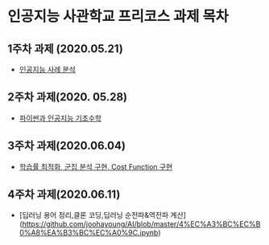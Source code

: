 인공지능 사관학교 프리코스 과제 목차
============================================
1주차 과제 (2020.05.21)
-----------------------------------
- [인공지능 사례 분석](https://github.com/joohayoung/AI/blob/master/1%EC%A3%BC%EC%B0%A8%EA%B3%BC%EC%A0%9C.ipynb)

2주차 과제(2020. 05.28)
--------------------------------------
- [파이썬과 인공지능 기초수학](https://github.com/joohayoung/AI/blob/master/2%E1%84%8C%E1%85%AE%E1%84%8E%E1%85%A1%EA%B3%BC%EC%A0%9C.ipynb)

3주차 과제(2020.06.04)
------------------------------------------
- [학습률 최적화, 군집 분석 구현, Cost Function 구현](https://github.com/joohayoung/AI/blob/master/3%EC%A3%BC%EC%B0%A8%EA%B3%BC%EC%A0%9C.ipynb)

4주차 과제(2020.06.11)
---------------------------------------------
- [딥러닝 용어 정리,클론 코딩,딥러닝 순전파&역전파 계산]
(https://github.com/joohayoung/AI/blob/master/4%EC%A3%BC%EC%B0%A8%EA%B3%BC%EC%A0%9C.ipynb)
